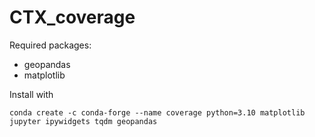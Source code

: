 # CTX_coverage

Required packages:

- geopandas
- matplotlib

Install with

```shell
conda create -c conda-forge --name coverage python=3.10 matplotlib jupyter ipywidgets tqdm geopandas
```
